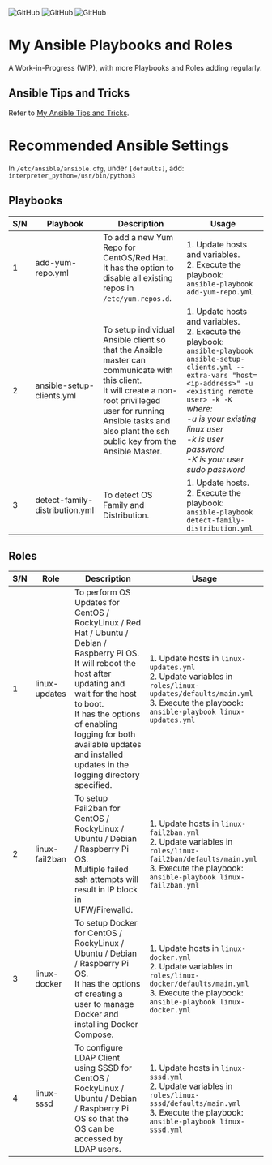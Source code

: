 ![GitHub](https://img.shields.io/badge/license-GPL--3.0-orange?style=plastic) ![GitHub](https://img.shields.io/badge/Python-2.7+-green?style=plastic) ![GitHub](https://img.shields.io/badge/Ansible-2.9+-blue?style=plastic) 

# My Ansible Playbooks and Roles
A Work-in-Progress (WIP), with more Playbooks and Roles adding regularly.  
  
## Ansible Tips and Tricks
Refer to [My Ansible Tips and Tricks](https://gist.github.com/d3athkai/3b1c6becc41d79f45332f238791ceb3d).  
  
# Recommended Ansible Settings
In `/etc/ansible/ansible.cfg`, under `[defaults]`, add:  
`interpreter_python=/usr/bin/python3`
  
## Playbooks
| S/N  | Playbook  | Description  | Usage  |
| ------------- | ------------- | ------------- | ------------- |
| 1 | add-yum-repo.yml  | To add a new Yum Repo for CentOS/Red Hat.<br>It has the option to disable all existing repos in `/etc/yum.repos.d`.  | 1. Update hosts and variables.<br>2. Execute the playbook:<br>`ansible-playbook add-yum-repo.yml`  |
| 2 | ansible-setup-clients.yml  | To setup individual Ansible client so that the Ansible master can communicate with this client.<br>It will create a non-root privilleged user for running Ansible tasks and also plant the ssh public key from the Ansible Master.  | 1. Update hosts and variables.<br>2. Execute the playbook:<br>`ansible-playbook ansible-setup-clients.yml --extra-vars "host=<ip-address>" -u <existing remote user> -k -K`<br>*where:<br>-u is your existing linux user<br>-k is user password<br>-K is your user sudo password*  |
| 3 | detect-family-distribution.yml  | To detect OS Family and Distribution.  | 1. Update hosts.<br>2. Execute the playbook:<br>`ansible-playbook detect-family-distribution.yml`  |
  
## Roles
| S/N  | Role  | Description  | Usage  |
| ------------- | ------------- | ------------- | ------------- |
| 1 | linux-updates  | To perform OS Updates for CentOS / RockyLinux / Red Hat / Ubuntu / Debian / Raspberry Pi OS.<br>It will reboot the host after updating and wait for the host to boot.<br>It has the options of enabling logging for both available updates and installed updates in the logging directory specified.  | 1. Update hosts in `linux-updates.yml`<br>2. Update variables in `roles/linux-updates/defaults/main.yml`<br>3. Execute the playbook:<br>`ansible-playbook linux-updates.yml`  |
| 2 | linux-fail2ban  | To setup Fail2ban for CentOS / RockyLinux / Ubuntu / Debian / Raspberry Pi OS.<br>Multiple failed ssh attempts will result in IP block in UFW/Firewalld.  | 1. Update hosts in `linux-fail2ban.yml`<br>2. Update variables in `roles/linux-fail2ban/defaults/main.yml`<br>3. Execute the playbook:<br>`ansible-playbook linux-fail2ban.yml`  |
| 3 | linux-docker  | To setup Docker for CentOS / RockyLinux / Ubuntu / Debian / Raspberry Pi OS.<br>It has the options of creating a user to manage Docker and installing Docker Compose.  | 1. Update hosts in `linux-docker.yml`<br>2. Update variables in `roles/linux-docker/defaults/main.yml`<br>3. Execute the playbook:<br>`ansible-playbook linux-docker.yml`  |
| 4 | linux-sssd  | To configure LDAP Client using SSSD for CentOS / RockyLinux / Ubuntu / Debian / Raspberry Pi OS so that the OS can be accessed by LDAP users.  | 1. Update hosts in `linux-sssd.yml`<br>2. Update variables in `roles/linux-sssd/defaults/main.yml`<br>3. Execute the playbook:<br>`ansible-playbook linux-sssd.yml`  |
  
